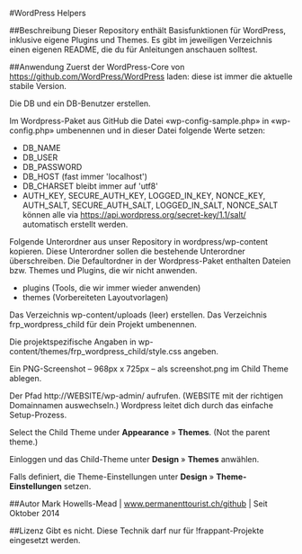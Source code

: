 #WordPress Helpers

##Beschreibung
Dieser Repository enthält Basisfunktionen für WordPress, inklusive eigene Plugins und Themes. Es gibt im jeweiligen Verzeichnis einen eigenen README, die du für Anleitungen anschauen solltest.

##Anwendung
Zuerst der WordPress-Core von https://github.com/WordPress/WordPress laden: diese ist immer die aktuelle stabile Version.

Die DB und ein DB-Benutzer erstellen.

Im Wordpress-Paket aus GitHub die Datei «wp-config-sample.php» in «wp-config.php» umbenennen und in dieser Datei folgende Werte setzen:

* DB_NAME
* DB_USER
* DB_PASSWORD
* DB_HOST (fast immer 'localhost')
* DB_CHARSET bleibt immer auf 'utf8'
* AUTH_KEY, SECURE_AUTH_KEY, LOGGED_IN_KEY, NONCE_KEY, AUTH_SALT, SECURE_AUTH_SALT, LOGGED_IN_SALT, NONCE_SALT können alle via https://api.wordpress.org/secret-key/1.1/salt/ automatisch erstellt werden.

Folgende Unterordner aus unser Repository in wordpress/wp-content kopieren. Diese Unterordner sollen die bestehende Unterordner überschreiben. Die Defaultordner in der Wordpress-Paket enthalten Dateien bzw. Themes und Plugins, die wir nicht anwenden.

* plugins	(Tools, die wir immer wieder anwenden)
* themes	(Vorbereiteten Layoutvorlagen)

Das Verzeichnis wp-content/uploads (leer) erstellen. Das Verzeichnis frp_wordpress_child für dein Projekt umbenennen.

Die projektspezifische Angaben in wp-content/themes/frp_wordpress_child/style.css angeben.

Ein PNG-Screenshot – 968px x 725px – als screenshot.png im Child Theme ablegen.

Der Pfad http://WEBSITE/wp-admin/ aufrufen. (WEBSITE mit der richtigen Domainnamen auswechseln.) Wordpress leitet dich durch das einfache Setup-Prozess.

Select the Child Theme under **Appearance** » **Themes**. (Not the parent theme.)

Einloggen und das Child-Theme unter **Design** » **Themes** anwählen.

Falls definiert, die Theme-Einstellungen unter **Design** » **Theme-Einstellungen** setzen.

##Autor
Mark Howells-Mead | www.permanenttourist.ch/github | Seit Oktober 2014

##Lizenz
Gibt es nicht. Diese Technik darf nur für !frappant-Projekte eingesetzt werden.
